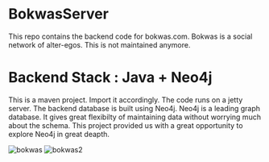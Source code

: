 # BokwasServer
This repo contains the backend code for bokwas.com. Bokwas is a social network of alter-egos. This is not maintained anymore. 

# Backend Stack : Java + Neo4j

This is a maven project. Import it accordingly. The code runs on a jetty server. The backend database is built using Neo4j. Neo4j is a leading graph database. It gives great flexibilty of maintaining data without worrying much about the schema. This project provided us with a great opportunity to explore Neo4j in great deapth. 

![bokwas](https://user-images.githubusercontent.com/1933531/173640977-33fbd0fa-2851-4613-81c0-d8f5ddba4130.png) ![bokwas2](https://user-images.githubusercontent.com/1933531/173640992-d3a1bea7-3dcc-4cfc-a8f6-98ee20b038d9.png)

